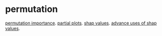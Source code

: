 # permutation
[permutation importance](https://www.kaggle.com/rudrakumawat22/exercise-permutation-importance).
[partial plots](https://www.kaggle.com/rudrakumawat22/exercise-partial-plots).
[shap values](https://www.kaggle.com/rudrakumawat22/exercise-shap-values).
[advance uses of shap values](https://www.kaggle.com/rudrakumawat22/exercise-advanced-uses-of-shap-values).
